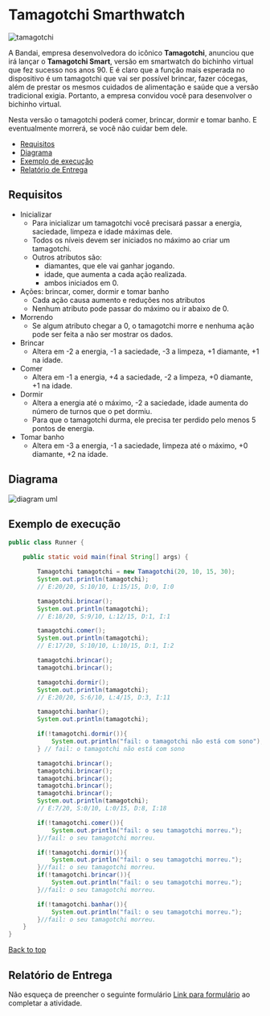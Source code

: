 <a id='ancor'></a>
# Tamagotchi Smarthwatch
![tamagotchi](assets/tamagotchi-img.png)

A Bandai, empresa desenvolvedora do icônico **Tamagotchi**, anunciou que irá lançar o **Tamagotchi Smart**, versão em smartwatch do bichinho virtual que fez sucesso nos anos 90. E é claro que a função mais esperada no dispositivo é um tamagotchi que vai ser possível brincar, fazer cócegas, além de prestar os mesmos cuidados de alimentação e saúde que a versão tradicional exigia. Portanto, a empresa convidou você para desenvolver o bichinho virtual.

Nesta versão o tamagotchi poderá comer, brincar, dormir e tomar banho. E eventualmente morrerá, se você não cuidar bem dele.

- [Requisitos](#requisitos)
- [Diagrama](#diagrama)
- [Exemplo de execução](#exemplo-de-execução)
- [Relatório de Entrega](#relatório-de-entrega)


## Requisitos

- Inicializar
  - Para inicializar um tamagotchi você precisará passar a energia, saciedade, limpeza e idade máximas dele.
  - Todos os níveis devem ser iniciados no máximo ao criar um tamagotchi.
  - Outros atributos são:
    - diamantes, que ele vai ganhar jogando.
    - idade, que aumenta a cada ação realizada.
    - ambos iniciados em 0.
- Ações: brincar, comer, dormir e tomar banho
  - Cada ação causa aumento e reduções nos atributos
  - Nenhum atributo pode passar do máximo ou ir abaixo de 0.
- Morrendo
  - Se algum atributo chegar a 0, o tamagotchi morre e nenhuma ação pode ser feita a não ser mostrar os dados.
- Brincar
  - Altera em -2 a energia, -1 a saciedade, -3 a limpeza, +1 diamante, +1 na idade.
- Comer
  - Altera em -1 a energia, +4 a saciedade, -2 a limpeza, +0 diamante, +1 na idade.
- Dormir
  - Altera a energia até o máximo, -2 a saciedade, idade aumenta do número de turnos que o pet dormiu.
  - Para que o tamagotchi durma, ele precisa ter perdido pelo menos 5 pontos de energia.
- Tomar banho
  - Altera em -3 a energia, -1 a saciedade, limpeza até o máximo, +0 diamante, +2 na idade.

## Diagrama
![diagram uml](diagrama.png)

## Exemplo de execução 
```java
public class Runner {

    public static void main(final String[] args) {

        Tamagotchi tamagotchi = new Tamagotchi(20, 10, 15, 30);
        System.out.println(tamagotchi);
        // E:20/20, S:10/10, L:15/15, D:0, I:0

        tamagotchi.brincar();
        System.out.println(tamagotchi);
        // E:18/20, S:9/10, L:12/15, D:1, I:1

        tamagotchi.comer();
        System.out.println(tamagotchi);
        // E:17/20, S:10/10, L:10/15, D:1, I:2

        tamagotchi.brincar();
        tamagotchi.brincar();

        tamagotchi.dormir();
        System.out.println(tamagotchi);
        // E:20/20, S:6/10, L:4/15, D:3, I:11 

        tamagotchi.banhar();
        System.out.println(tamagotchi);

        if(!tamagotchi.dormir()){
            System.out.println("fail: o tamagotchi não está com sono");
        } // fail: o tamagotchi não está com sono

        tamagotchi.brincar();
        tamagotchi.brincar();
        tamagotchi.brincar();
        tamagotchi.brincar();
        tamagotchi.brincar();
        System.out.println(tamagotchi);
        // E:7/20, S:0/10, L:0/15, D:8, I:18

        if(!tamagotchi.comer()){
            System.out.println("fail: o seu tamagotchi morreu.");  
        }//fail: o seu tamagotchi morreu.

        if(!tamagotchi.dormir()){
            System.out.println("fail: o seu tamagotchi morreu.");
        }//fail: o seu tamagotchi morreu.
        if(!tamagotchi.brincar()){
            System.out.println("fail: o seu tamagotchi morreu.");
        }//fail: o seu tamagotchi morreu.

        if(!tamagotchi.banhar()){
            System.out.println("fail: o seu tamagotchi morreu.");
        }//fail: o seu tamagotchi morreu.
    }
}
```
[Back to top](#ancor)
## Relatório de Entrega
Não esqueça de preencher o seguinte formulário [Link para formulário](https://forms.gle/tQae7smoV4BSHHyC6) ao completar a atividade.
